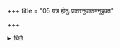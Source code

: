 +++
title = "05 यत्र होतुः प्रातरनुवाकमनुब्रुवत"

+++

<details><summary>थिते</summary>

यत्र होतुः प्रातरनुवाकमनुब्रुवत उपशृणुयुस्तदपोऽध्वर्युर्वहन्तीनां गृह्णाति ५
</details>
